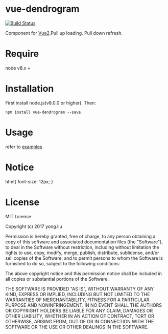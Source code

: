 # vue-dendrogram

[![Build Status](https://travis-ci.org/wedog/vue-dendrogram.svg?branch=master)](https://travis-ci.org/wedog/vue-dendrogram)

Component for [Vue2](https://vuejs.org/index.html).Pull up loading. Pull down refresh.

# Require

node v8.x +

# Installation

First install node.js(v8.0.0 or higher). Then:

```
npm install vue-dendrogram --save

```

# Usage
refer to [examples](https://github.com/wedog/vue-dendrogram/tree/master/examples)

# Notice
html{
    font-size: 12px;
}

# License
MIT License

Copyright (c) 2017 yong.liu

Permission is hereby granted, free of charge, to any person obtaining a copy
of this software and associated documentation files (the "Software"), to deal
in the Software without restriction, including without limitation the rights
to use, copy, modify, merge, publish, distribute, sublicense, and/or sell
copies of the Software, and to permit persons to whom the Software is
furnished to do so, subject to the following conditions:

The above copyright notice and this permission notice shall be included in all
copies or substantial portions of the Software.

THE SOFTWARE IS PROVIDED "AS IS", WITHOUT WARRANTY OF ANY KIND, EXPRESS OR
IMPLIED, INCLUDING BUT NOT LIMITED TO THE WARRANTIES OF MERCHANTABILITY,
FITNESS FOR A PARTICULAR PURPOSE AND NONINFRINGEMENT. IN NO EVENT SHALL THE
AUTHORS OR COPYRIGHT HOLDERS BE LIABLE FOR ANY CLAIM, DAMAGES OR OTHER
LIABILITY, WHETHER IN AN ACTION OF CONTRACT, TORT OR OTHERWISE, ARISING FROM,
OUT OF OR IN CONNECTION WITH THE SOFTWARE OR THE USE OR OTHER DEALINGS IN THE
SOFTWARE.